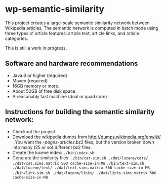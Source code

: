 wp-semantic-similarity
======================
This project creates a large-scale semantic similarity network between Wikipedia articles.
The semantic network is computed in batch mode using three types of article features: article text, article links, and article categories.

This is still a work in progress.

Software and hardware recommendations
-----------
* Java 6 or higher (required)
* Maven (required)
* 16GB memory or more.
* About 50GB of free disk space.
* A reasonably fast machine (dual or quad core)

Instructions for building the semantic similarity network:
-----------
* Checkout the project
* Download the wikipedia dumps from http://dumps.wikimedia.org/enwiki/ . You want the *-pages-articles*.bz2 files, but the version broken down into many (25 or so) different bz2 files.
* Create the lucene index: `./bin/index.sh`
* Generate the similarity files:
  `./bin/cat-sim.sh ./dat/lucene/cats/ ./dat/cat.sims.matrix 500 cache-size-in-MB`
  `./bin/text-sim.sh ./dat/lucene/text/ ./dat/text.sims.matrix 500 cache-size-in-MB`
  `./bin/link-sim.sh ./dat/lucene/links/ ./dat/links.sims.matrix 500 cache-size-in-MB`
